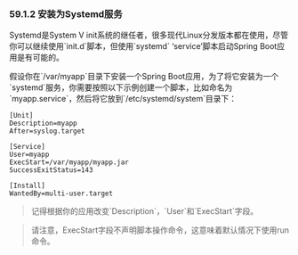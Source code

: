 ### 59.1.2 安装为Systemd服务

Systemd是System V init系统的继任者，很多现代Linux分发版本都在使用，尽管你可以继续使用\`init.d\`脚本，但使用\`systemd\` ‘service’脚本启动Spring Boot应用是有可能的。

假设你在\`/var/myapp\`目录下安装一个Spring Boot应用，为了将它安装为一个\`systemd\`服务，你需要按照以下示例创建一个脚本，比如命名为\`myapp.service\`，然后将它放到\`/etc/systemd/system\`目录下：

```
[Unit]
Description=myapp
After=syslog.target

[Service]
User=myapp
ExecStart=/var/myapp/myapp.jar
SuccessExitStatus=143

[Install]
WantedBy=multi-user.target
```

> 记得根据你的应用改变\`Description\`，\`User\`和\`ExecStart\`字段。

> 请注意，ExecStart字段不声明脚本操作命令，这意味着默认情况下使用run命令。





